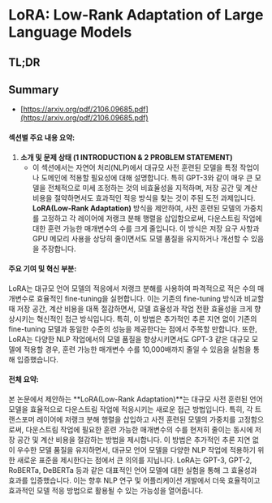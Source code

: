 # LoRA: Low-Rank Adaptation of Large Language Models
## TL;DR
## Summary
- [https://arxiv.org/pdf/2106.09685.pdf](https://arxiv.org/pdf/2106.09685.pdf)

#### 섹션별 주요 내용 요약:

1. **소개 및 문제 상태 (1 INTRODUCTION & 2 PROBLEM STATEMENT)**
   - 이 섹션에서는 자연어 처리(NLP)에서 대규모 사전 훈련된 모델을 특정 작업이나 도메인에 적용할 필요성에 대해 설명합니다. 특히 GPT-3와 같이 매우 큰 모델을 전체적으로 미세 조정하는 것의 비효율성을 지적하며, 저장 공간 및 계산 비용을 절약하면서도 효과적인 적응 방식을 찾는 것이 주된 도전 과제입니다. **LoRA(Low-Rank Adaptation)** 방식을 제안하여, 사전 훈련된 모델의 가중치를 고정하고 각 레이어에 저랭크 분해 행렬을 삽입함으로써, 다운스트림 작업에 대한 훈련 가능한 매개변수의 수를 크게 줄입니다. 이 방식은 저장 요구 사항과 GPU 메모리 사용을 상당히 줄이면서도 모델 품질을 유지하거나 개선할 수 있음을 주장합니다.

#### 주요 기여 및 혁신 부분:

LoRA는 대규모 언어 모델의 적응에서 저랭크 분해를 사용하여 파격적으로 적은 수의 매개변수로 효율적인 fine-tuning을 실현합니다. 이는 기존의 fine-tuning 방식과 비교할 때 저장 공간, 계산 비용을 대폭 절감하면서, 모델 효율성과 작업 전환 효율성을 크게 향상시키는 혁신적인 접근 방식입니다. 특히, 이 방법은 추가적인 추론 지연 없이 기존의 fine-tuning 모델과 동일한 수준의 성능을 제공한다는 점에서 주목할 만합니다. 또한, LoRA는 다양한 NLP 작업에서의 모델 품질을 향상시키면서도 GPT-3 같은 대규모 모델에 적용할 경우, 훈련 가능한 매개변수 수를 10,000배까지 줄일 수 있음을 실험을 통해 입증했습니다.

#### 전체 요약:

본 논문에서 제안하는 **LoRA(Low-Rank Adaptation)**는 대규모 사전 훈련된 언어 모델을 효율적으로 다운스트림 작업에 적응시키는 새로운 접근 방법입니다. 특히, 각 트랜스포머 레이어에 저랭크 분해 행렬을 삽입하고 사전 훈련된 모델의 가중치를 고정함으로써, 다운스트림 작업에 필요한 훈련 가능한 매개변수의 수를 현저히 줄이는 동시에 저장 공간 및 계산 비용을 절감하는 방법을 제시합니다. 이 방법은 추가적인 추론 지연 없이 우수한 모델 품질을 유지하면서, 대규모 언어 모델을 다양한 NLP 작업에 적용하기 위한 새로운 표준을 제시한다는 점에서 큰 의의를 지닙니다. LoRA는 GPT-3, GPT-2, RoBERTa, DeBERTa 등과 같은 대표적인 언어 모델에 대한 실험을 통해 그 효율성과 효과를 입증했습니다. 이는 향후 NLP 연구 및 어플리케이션 개발에서 더욱 효율적이고 효과적인 모델 적응 방법으로 활용될 수 있는 가능성을 열어줍니다.
